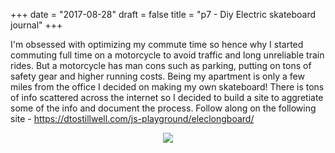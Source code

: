 +++
date = "2017-08-28"
draft = false
title = "p7 - Diy Electric skateboard journal"
+++

I'm obsessed with optimizing my commute time so hence why I started commuting full time on a motorcycle to avoid traffic and long unreliable train rides. But a motorcycle has man cons such as parking, putting on tons of safety gear and higher running costs. Being my apartment is only a few miles from the office I decided on making my own skateboard! There is tons of info scattered across the internet so I decided to build a site to aggretiate some of the info and document the process. Follow along on the following site - https://dtostillwell.com/js-playground/eleclongboard/


<div style="text-align:center"><img src ="/images/p7/preview.png" /></div>
